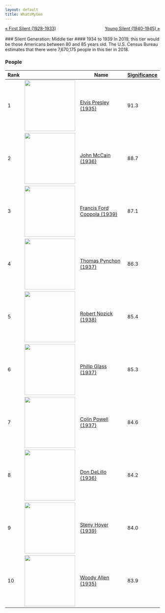 ```yaml
---
layout: default
title: WhatsMyGen
---
```

<div style="overflow: hidden"><a href="/mike-gen/generations/silent-first.html" class="previous" style="float: left !important">&laquo; First Silent (1928-1933)</a><a href="/mike-gen/generations/silent-young.html" class="next" style="float: right !important">Young Silent (1940-1945) &raquo;</a></div>
<br>
### Silent Generation: Middle tier
#### 1934 to 1939
In 2019, this tier would be those Americans between 80 and 85 years old. The U.S. Census Bureau estimates that there were 7,670,175 people in this tier in 2018. 

### People

Rank |     | Name                               | <a href="/mike-gen/FAQ.html#Significance">Significance</a> 
---- | --- | ---------------------------------- | -------- 
1    | <img src="https://upload.wikimedia.org/wikipedia/commons/9/99/Elvis_Presley_promoting_Jailhouse_Rock.jpg" width="165" /> | [Elvis Presley (1935)](https://en.wikipedia.org/wiki/Elvis_Presley) | 91.3
2    | <img src="https://upload.wikimedia.org/wikipedia/commons/e/e1/John_McCain_official_portrait_2009.jpg" width="165" /> | [John McCain (1936)](https://en.wikipedia.org/wiki/John_McCain) | 88.7
3    | <img src="https://upload.wikimedia.org/wikipedia/commons/0/05/Francis_Ford_Coppola_2011_CC.jpg" width="165" /> | [Francis Ford Coppola (1939)](https://en.wikipedia.org/wiki/Francis_Ford_Coppola) | 87.1
4    | <img src="" width="165" /> | [Thomas Pynchon (1937)](https://en.wikipedia.org/wiki/Thomas_Pynchon) | 86.3
5    | <img src="https://upload.wikimedia.org/wikipedia/en/1/1d/Robert_nozick.jpg" width="165" /> | [Robert Nozick (1938)](https://en.wikipedia.org/wiki/Robert_Nozick) | 85.4
6    | <img src="https://upload.wikimedia.org/wikipedia/commons/f/f5/Philip_Glass_in_Florence%2C_Italy_-_1993.jpg" width="165" /> | [Philip Glass (1937)](https://en.wikipedia.org/wiki/Philip_Glass) | 85.3
7    | <img src="https://upload.wikimedia.org/wikipedia/commons/2/22/Colin_Powell_official_Secretary_of_State_photo.jpg" width="165" /> | [Colin Powell (1937)](https://en.wikipedia.org/wiki/Colin_Powell) | 84.6
8    | <img src="https://upload.wikimedia.org/wikipedia/commons/0/06/Don_delillo_nyc_02-cropped.jpg" width="165" /> | [Don DeLillo (1936)](https://en.wikipedia.org/wiki/Don_DeLillo) | 84.2
9    | <img src="https://upload.wikimedia.org/wikipedia/commons/e/e0/Steny_Hoyer%2C_official_photo_as_Whip.jpg" width="165" /> | [Steny Hoyer (1939)](https://en.wikipedia.org/wiki/Steny_Hoyer) | 84.0
10    | <img src="https://upload.wikimedia.org/wikipedia/commons/8/89/Woody_Allen_Cannes_2016.jpg" width="165" /> | [Woody Allen (1935)](https://en.wikipedia.org/wiki/Woody_Allen) | 83.9



